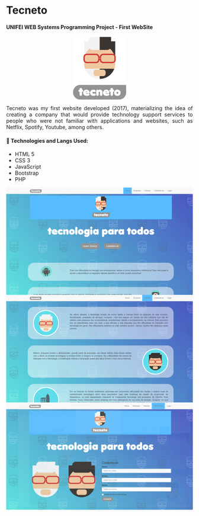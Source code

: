 # Tecneto

#### UNIFEI WEB Systems Programming Project - First WebSite

<p align="center">
<img align="center" src="./img/logocabec.png">
</p>

<p align="justify" style="text-align: justify;">
Tecneto was my first website developed (2017), materializing the idea of creating a company that would provide technology support services to people who were not familiar with applications and websites, such as Netflix, Spotify, Youtube, among others.
</p>

#### :wrench: Technologies and Langs Used:
- HTML 5
- CSS 3
- JavaScript
- Bootstrap
- PHP

<p align="center">
<img align="center" src="./img/overview.png">
</p>


